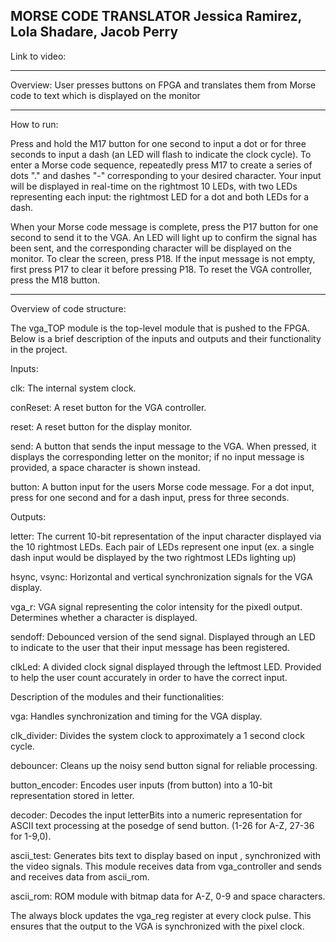 MORSE CODE TRANSLATOR
Jessica Ramirez, Lola Shadare, Jacob Perry
-------------------------------------------
Link to video:

-----------------------------------------------------------------------------------------------------------------------------------

Overview: User presses buttons on FPGA and translates them from Morse code to text which is displayed on the monitor

----------------------------------------------------------------------------------------------------------------------------------

How to run: 

Press and hold the M17 button for one second to input a dot or for three seconds to input a dash (an LED will flash to indicate the clock cycle). To enter a Morse code sequence, repeatedly press M17 to create a series of dots "." and dashes "-" corresponding to your desired character. Your input will be displayed in real-time on the rightmost 10 LEDs, with two LEDs representing each input: the rightmost LED for a dot and both LEDs for a dash.

When your Morse code message is complete, press the P17 button for one second to send it to the VGA. An LED will light up to confirm the signal has been sent, and the corresponding character will be displayed on the monitor. To clear the screen, press P18. If the input message is not empty, first press P17 to clear it before pressing P18. To reset the VGA controller, press the M18 button.

----------------------------------------------------------------------------------------------------------------------------------

Overview of code structure:

The vga_TOP module is the top-level module that is pushed to the FPGA. Below is a brief description of the inputs and outputs and their functionality in the project.

Inputs:

  clk: The internal system clock. 

  conReset: A reset button for the VGA controller.
  
  reset: A reset button for the display monitor.
  
  send: A button that sends the input message to the VGA. When pressed, it displays the corresponding letter on the monitor; if no input message is provided, a space character is shown instead.
  
  button: A button input for the users Morse code message. For a dot input, press for one second and for a dash input, press for three seconds.
 
Outputs:
  
  letter: The current 10-bit representation of the input character displayed via the 10 rightmost LEDs. Each pair of LEDs represent one input (ex. a single dash input would be displayed by the two rightmost LEDs lighting up)
  
  hsync, vsync: Horizontal and vertical synchronization signals for the VGA display.
  
  vga_r: VGA signal representing the color intensity for the pixedl output. Determines whether a character is displayed.
  
  sendoff: Debounced version of the send signal. Displayed through an LED to indicate to the user that their input message has been registered.
  
  clkLed: A divided clock signal displayed through the leftmost LED. Provided to help the user count accurately in order to have the correct input.

Description of the modules and their functionalities:
  
  vga: Handles synchronization and timing for the VGA display.
  
  clk_divider: Divides the system clock to approximately a 1 second clock cycle.
  
  debouncer: Cleans up the noisy send button signal for reliable processing. 
  
  button_encoder: Encodes user inputs (from button) into a 10-bit representation stored in letter.
  
  decoder: Decodes the input letterBits into a numeric representation for ASCII text processing at the posedge of send button. (1-26 for A-Z, 27-36 for 1-9,0).
  
  ascii_test: Generates bits text to display based on input , synchronized with the video signals. This module receives data from vga_controller and sends and receives data from ascii_rom.
  
  ascii_rom: ROM module with bitmap data for A-Z, 0-9 and space characters.
  
  The always block updates the vga_reg register at every clock pulse. This ensures that the output to the VGA is synchronized with the pixel clock.

